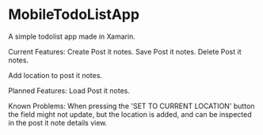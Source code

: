 # MobileTodoListApp

A simple todolist app made in Xamarin.

Current Features:
  Create Post it notes.
  Save Post it notes.
  Delete Post it notes.
  
  Add location to post it notes.

Planned Features:
  Load Post it notes.
  
  
 Known Problems:
  When pressing the 'SET TO CURRENT LOCATION' button the field might not update, 
  but the location is added, and can be inspected in the post it note details view.
